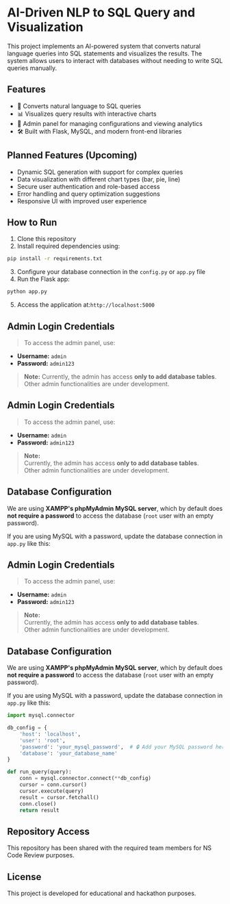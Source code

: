 # AI-Driven NLP to SQL Query and Visualization

This project implements an AI-powered system that converts natural language queries into SQL statements and visualizes the results. The system allows users to interact with databases without needing to write SQL queries manually.

## Features
- 📝 Converts natural language to SQL queries  
- 📊 Visualizes query results with interactive charts  
- 🔐 Admin panel for managing configurations and viewing analytics  
- 🛠️ Built with Flask, MySQL, and modern front-end libraries

## Planned Features (Upcoming)
- Dynamic SQL generation with support for complex queries  
- Data visualization with different chart types (bar, pie, line)  
- Secure user authentication and role-based access    
- Error handling and query optimization suggestions  
- Responsive UI with improved user experience

## How to Run
1. Clone this repository  
2. Install required dependencies using:
```bash
pip install -r requirements.txt
```
3. Configure your database connection in the `config.py` or `app.py` file  
4. Run the Flask app:
```bash
python app.py
```
5. Access the application at:`http://localhost:5000`

## Admin Login Credentials
> To access the admin panel, use:  
- **Username:** `admin`  
- **Password:** `admin123`  

> **Note:** Currently, the admin has access **only to add database tables**. Other admin functionalities are under development.

## Admin Login Credentials
> To access the admin panel, use:  
- **Username:** `admin`  
- **Password:** `admin123`  

> **Note:**  
Currently, the admin has access **only to add database tables**.  
Other admin functionalities are under development.

## Database Configuration  
We are using **XAMPP's phpMyAdmin MySQL server**, which by default does **not require a password** to access the database (`root` user with an empty password).  

If you are using MySQL with a password, update the database connection in `app.py` like this:  

## Admin Login Credentials
> To access the admin panel, use:  
- **Username:** `admin`  
- **Password:** `admin123`  

> **Note:**  
Currently, the admin has access **only to add database tables**.  
Other admin functionalities are under development.

## Database Configuration  
We are using **XAMPP's phpMyAdmin MySQL server**, which by default does **not require a password** to access the database (`root` user with an empty password).  

If you are using MySQL with a password, update the database connection in `app.py` like this:  

```python
import mysql.connector

db_config = {
    'host': 'localhost',
    'user': 'root',
    'password': 'your_mysql_password',  # 🔒 Add your MySQL password here
    'database': 'your_database_name'
}

def run_query(query):
    conn = mysql.connector.connect(**db_config)
    cursor = conn.cursor()
    cursor.execute(query)
    result = cursor.fetchall()
    conn.close()
    return result
```

## Repository Access
This repository has been shared with the required team members for NS Code Review purposes.

## License
This project is developed for educational and hackathon purposes.
